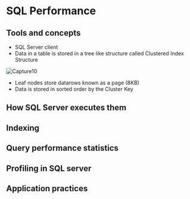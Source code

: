 # SQL Performance

## Tools and concepts
- SQL Server client
- Data in a table is stored in a tree like structure called Clustered Index Structure

![Capture10](https://user-images.githubusercontent.com/5715815/88490453-e4253b00-cfef-11ea-913e-4607d8593d9e.PNG)
- Leaf nodes store datarows known as a page (8KB)
- Data is stored in sorted order by the Cluster Key





## How SQL Server executes them

## Indexing

## Query performance statistics

## Profiling in SQL server

## Application practices


